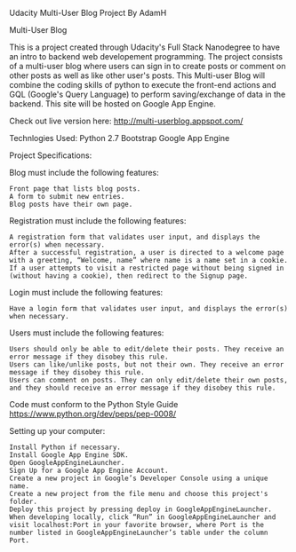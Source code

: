 Udacity Multi-User Blog Project
By AdamH

Multi-User Blog

This is a project created through Udacity's Full Stack Nanodegree to have an intro to backend web developement programming. The project consists of a multi-user blog where users can sign in to create posts or comment on other posts as well as like other user's posts. This Multi-user Blog will combine the coding skills of python to execute the front-end actions and GQL (Google's Query Language) to perform saving/exchange of data in the backend. This site will be hosted on Google App Engine.

Check out live version here:
http://multi-userblog.appspot.com/

Technlogies Used:
Python 2.7
Bootstrap
Google App Engine

Project Specifications:

Blog must include the following features:

    Front page that lists blog posts.
    A form to submit new entries.
    Blog posts have their own page.

Registration must include the following features:

    A registration form that validates user input, and displays the error(s) when necessary.
    After a successful registration, a user is directed to a welcome page with a greeting, “Welcome, name” where name is a name set in a cookie.
    If a user attempts to visit a restricted page without being signed in (without having a cookie), then redirect to the Signup page.

Login must include the following features:

    Have a login form that validates user input, and displays the error(s) when necessary.

Users must include the following features:

    Users should only be able to edit/delete their posts. They receive an error message if they disobey this rule.
    Users can like/unlike posts, but not their own. They receive an error message if they disobey this rule.
    Users can comment on posts. They can only edit/delete their own posts, and they should receive an error message if they disobey this rule.

Code must conform to the Python Style Guide https://www.python.org/dev/peps/pep-0008/

Setting up your computer:

    Install Python if necessary.
    Install Google App Engine SDK.
    Open GoogleAppEngineLauncher.
    Sign Up for a Google App Engine Account.
    Create a new project in Google’s Developer Console using a unique name.
    Create a new project from the file menu and choose this project's folder.
    Deploy this project by pressing deploy in GoogleAppEngineLauncher.
    When developing locally, click “Run” in GoogleAppEngineLauncher and visit localhost:Port in your favorite browser, where Port is the number listed in GoogleAppEngineLauncher’s table under the column Port.
